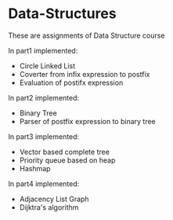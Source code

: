 # Data-Structures
These are assignments of Data Structure course

In part1 implemented:  
  * Circle Linked List
  * Coverter from infix expression to postfix
  * Evaluation of postifx expression

In part2 implemented:
  * Binary Tree
  * Parser of postfix expression to binary tree

In part3 implemented:
  * Vector based complete tree
  * Priority queue based on heap
  * Hashmap
  
In part4 implemented: 
  * Adjacency List Graph
  * Dijktra's algorithm
